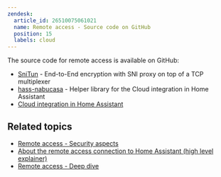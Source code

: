 ```yaml
---
zendesk:
  article_id: 26510075061021
  name: Remote access - Source code on GitHub
  position: 15
  labels: cloud
---
```


The source code for remote access is available on GitHub:

- [SniTun](https://github.com/NabuCasa/snitun) - End-to-End encryption with SNI proxy on top of a TCP multiplexer
- [hass-nabucasa](https://github.com/NabuCasa/hass-nabucasa) - Helper library for the Cloud integration in Home Assistant
- [Cloud integration in Home Assistant](https://github.com/home-assistant/core/tree/dev/homeassistant/components/cloud)

## Related topics

- [Remote access - Security aspects](/hc/en-us/articles/26508882007581/)
- [About the remote access connection to Home Assistant (high level explainer)](/hc/en-us/articles/26469707849629/)
- [Remote access - Deep dive](/hc/en-us/articles/25619268678557/)
